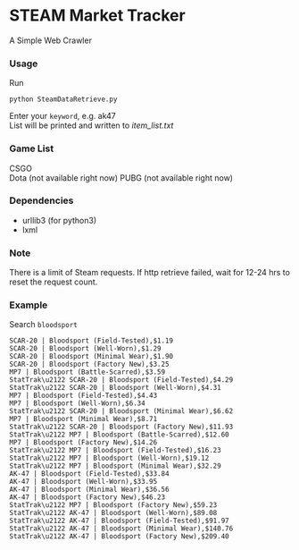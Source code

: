 # STEAM Market Tracker
A Simple Web Crawler
### Usage
Run
```console
python SteamDataRetrieve.py
```

Enter your `keyword`, e.g. ak47  
List will be printed and written to *item_list.txt*  
  
### Game List  
CSGO  
Dota (not available right now) 
PUBG (not available right now)  

### Dependencies
* urllib3 (for python3)  
* lxml


### Note
There is a limit of Steam requests.
If http retrieve failed, wait for 12-24 hrs to reset the request count.

### Example

Search `bloodsport`
```
SCAR-20 | Bloodsport (Field-Tested),$1.19  
SCAR-20 | Bloodsport (Well-Worn),$1.29  
SCAR-20 | Bloodsport (Minimal Wear),$1.90  
SCAR-20 | Bloodsport (Factory New),$3.25  
MP7 | Bloodsport (Battle-Scarred),$3.59  
StatTrak\u2122 SCAR-20 | Bloodsport (Field-Tested),$4.29  
StatTrak\u2122 SCAR-20 | Bloodsport (Well-Worn),$4.31  
MP7 | Bloodsport (Field-Tested),$4.43
MP7 | Bloodsport (Well-Worn),$6.34
StatTrak\u2122 SCAR-20 | Bloodsport (Minimal Wear),$6.62
MP7 | Bloodsport (Minimal Wear),$8.71
StatTrak\u2122 SCAR-20 | Bloodsport (Factory New),$11.93
StatTrak\u2122 MP7 | Bloodsport (Battle-Scarred),$12.60
MP7 | Bloodsport (Factory New),$14.26
StatTrak\u2122 MP7 | Bloodsport (Field-Tested),$16.23
StatTrak\u2122 MP7 | Bloodsport (Well-Worn),$19.12
StatTrak\u2122 MP7 | Bloodsport (Minimal Wear),$32.29
AK-47 | Bloodsport (Field-Tested),$33.84
AK-47 | Bloodsport (Well-Worn),$33.95
AK-47 | Bloodsport (Minimal Wear),$36.56
AK-47 | Bloodsport (Factory New),$46.23
StatTrak\u2122 MP7 | Bloodsport (Factory New),$59.23
StatTrak\u2122 AK-47 | Bloodsport (Well-Worn),$89.08
StatTrak\u2122 AK-47 | Bloodsport (Field-Tested),$91.97
StatTrak\u2122 AK-47 | Bloodsport (Minimal Wear),$140.76
StatTrak\u2122 AK-47 | Bloodsport (Factory New),$209.40
```
